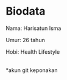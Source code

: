 # Biodata
<p>Nama: Harisatun Isma</p>
<p>Umur: 26 tahun
<p>Hobi: Health Lifestyle
<br></br>
<p>*akun git keponakan</p>
